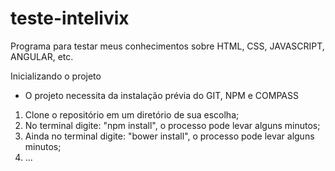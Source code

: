 # teste-intelivix
Programa para testar meus conhecimentos sobre HTML, CSS, JAVASCRIPT, ANGULAR, etc.

Inicializando o projeto
- O projeto necessita da instalação prévia do GIT, NPM e COMPASS

1. Clone o repositório em um diretório de sua escolha;
2. No terminal digite: "npm install", o processo pode levar alguns minutos;
3. Ainda no terminal digite: "bower install", o processo pode levar alguns minutos;
4. ...
